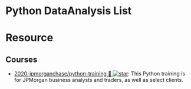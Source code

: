 # Python DataAnalysis List

# Resource

## Courses

- [2020-jpmorganchase/python-training 🎥 ![star](https://img.shields.io/github/stars/jpmorganchase/python-training)](https://github.com/jpmorganchase/python-training): This Python training is for JPMorgan business analysts and traders, as well as select clients.

